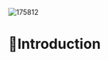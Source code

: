 ![175812](https://user-images.githubusercontent.com/63852433/179807781-dfe5b796-7858-49b9-b32d-9e93d0fca4f3.png)

# 🌈Introduction
